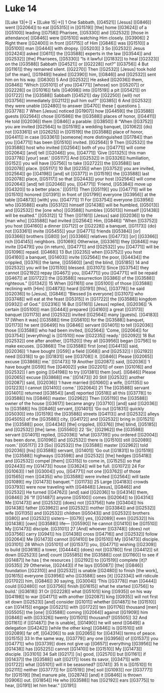 # Luke 14
[[Luke 13|←]] • [[Luke 15|→]]
1 One Sabbath, [[G4521]] [Jesus] [[G846]] went [[G2064]] to eat [[G5315]] in [[G1519]] [the] home [[G3624]] of a [[G5100]] leading [[G758]] Pharisee, [[G5330]] and [[G2532]] [those in attendance] [[G846]] were [[G1510]] watching Him closely. [[G3906]] 
2 Right there [[G2400]] in front [[G1715]] of Him [[G846]] was [[G1510]] a [[G5100]] man [[G444]] with dropsy. [[G5203]] 
3 So [[G2532]] Jesus [[G2424]] asked [[G611]] the [[G3588]] experts in the law [[G3544]] and [[G2532]] [the] Pharisees, [[G5330]] “Is it lawful [[G1832]] to heal [[G2323]] on the [[G3588]] Sabbath [[G4521]] or [[G2228]] not?” [[G3756]] 
4 But [[G1161]] they remained silent. [[G2270]] Then [[G2532]] [Jesus] took hold [of the man], [[G1949]] healed [[G2390]] him, [[G846]] and [[G2532]] sent him on his way. [[G630]] 
5 And [[G2532]] He asked [[G2036]] them, [[G846]] “Which [[G5101]] of you [[G4771]] [whose] son [[G5207]] or [[G2228]] ox [[G1016]] falls [[G4098]] into [[G1519]] a pit [[G5421]] on [[G1722]] the [[G3588]] Sabbath [[G4521]] day [[G2250]] {will} not [[G3756]] immediately [[G2112]] pull him out?” [[G385]] 
6 And [[G2532]] they were unable [[G2480]] to answer [[G470]] these [ questions ]. [[G3778]] 
7 When [Jesus] noticed [[G1907]] how [[G4459]] the [[G3588]] guests [[G2564]] chose [[G1586]] the [[G3588]] places of honor, [[G4411]] He told [[G2036]] them [[G846]] a parable: [[G3850]] 
8 “When [[G3752]] you are invited [[G2564]] to [[G1519]] a wedding banquet, [[G1062]] {do} not [[G3361]] sit [[G2625]] in [[G1519]] the [[G3588]] place of honor, [[G4411]] in case [[G3361]] [someone] more distinguished [[G1784]] than you [[G4771]] has been [[G1510]] invited. [[G2564]] 
9 Then [[G2532]] the [[G3588]] host who invited [[G2564]] both of you [[G4771]] will come [[G2064]] [and] tell [[G2046]] you, [[G4771]] ‘Give [[G1325]] this man [[G3778]] [your] seat.’ [[G5117]] And [[G2532]] in [[G3326]] humiliation, [[G152]] you will have [[G756]] to take [[G2722]] the [[G3588]] last [[G2078]] place. [[G5117]] 
10 But [[G235]] when [[G3752]] you are invited, [[G2564]] go [[G4198]] [and] sit [[G377]] in [[G1519]] the [[G3588]] last [[G2078]] place, [[G5117]] so that [[G2443]] your host [[G2564]] will come [[G2064]] [and] tell [[G2046]] you, [[G4771]] ‘Friend, [[G5384]] move up [[G4320]] to a better place.’ [[G511]] Then [[G5119]] you [[G4771]] will be [[G1510]] honored [[G1391]] in front of [[G1799]] everyone [[G3956]] at the table [[G4873]] [with] you. [[G4771]] 
11 For [[G3754]] everyone [[G3956]] who [[G3588]] exalts [[G5312]] himself [[G1438]] will be humbled, [[G5013]] and [[G2532]] the [one who] [[G3588]] humbles [[G5013]] himself [[G1438]] will be exalted.” [[G5312]] 
12 Then [[G1161]] [Jesus] said [[G2036]] to the [man who] [[G3588]] had invited [[G2564]] Him, [[G846]] “When [[G3752]] you host [[G4160]] a dinner [[G712]] or [[G2228]] a banquet, [[G1173]] {do} not [[G3361]] invite [[G5455]] your [[G4771]] friends [[G5384]] [or] [[G3366]] brothers [[G80]] [or] [[G3366]] relatives [[G4773]] [or] [[G3366]] rich [[G4145]] neighbors. [[G1069]] Otherwise, [[G3361]] they [[G846]] may invite [[G479]] you {in return}, [[G4771]] and [[G2532]] you [[G4771]] will be [[G1096]] repaid. [[G468]] 
13 But [[G235]] when [[G3752]] you host [[G4160]] a banquet, [[G1403]] invite [[G2564]] the poor, [[G4434]] the crippled, [[G376]] the lame, [[G5560]] [and] the blind, [[G5185]] 
14 and [[G2532]] you will be [[G1510]] blessed. [[G3107]] Since [[G3754]] they cannot [[G2192]] repay [[G467]] you, [[G4771]] you [[G4771]] will be repaid [[G467]] at [[G1722]] the [[G3588]] resurrection [[G386]] of the [[G3588]] righteous.” [[G1342]] 
15 When [[G1161]] one [[G5100]] of those [[G3588]] reclining with [Him] [[G4873]] heard [[G191]] [this], [[G3778]] he said [[G2036]] to [Jesus], [[G846]] “Blessed [is everyone] [[G3107]] who [[G3748]] will eat at the feast [[G5315]] in [[G1722]] the [[G3588]] kingdom [[G932]] of God.” [[G2316]] 
16 But [[G1161]] [Jesus] replied, [[G2036]] “A certain [[G5100]] man [[G444]] prepared [[G4160]] a great [[G3173]] banquet [[G1173]] and [[G2532]] invited [[G2564]] many [guests]. [[G4183]] 
17 [When it was] [[G3588]] time [[G5610]] for the [[G3588]] banquet, [[G1173]] he sent [[G649]] his [[G846]] servant [[G1401]] to tell [[G2036]] those [[G3588]] who had been invited, [[G2564]] ‘Come, [[G2064]] for [[G3754]] [everything] is [[G1510]] now [[G2235]] ready.’ [[G2092]] 
18 But [[G2532]] one after another, [[G1520]] they all [[G3956]] began [[G756]] to make excuses. [[G3868]] The [[G3588]] first [one] [[G4413]] said, [[G2036]] ‘I have bought [[G59]] a field [[G68]] and [[G2532]] I [[G2192]] need [[G318]] to go [[G1831]] see [[G3708]] it. [[G846]] Please [[G2065]] excuse [[G3868]] me.’ [[G1473]] 
19 Another [[G2087]] said, [[G2036]] ‘I have bought [[G59]] five [[G4002]] yoke [[G2201]] of oxen [[G1016]] and [[G2532]] I am going [[G4198]] to try [[G1381]] them [out]. [[G846]] Please [[G2065]] excuse [[G3868]] me.’ [[G1473]] 
20 Still [[G2532]] another [[G2087]] said, [[G2036]] ‘I have married [[G1060]] a wife, [[G1135]] so [[G1223]] I cannot [[G1410]] come.’ [[G2064]] 
21 The [[G3588]] servant [[G1401]] returned [[G3854]] [and] reported [[G518]] all this [[G3778]] to [[G3588]] his [[G846]] master. [[G2962]] Then [[G5119]] the [[G3588]] owner of the house [[G3617]] became angry [[G3710]] [and] said [[G2036]] to [[G3588]] his [[G846]] servant, [[G1401]] ‘Go out [[G1831]] quickly [[G5030]] into [[G1519]] the [[G3588]] streets [[G4113]] and [[G2532]] alleys [[G4505]] of the [[G3588]] city, [[G4172]] and [[G2532]] bring in [[G1521]] the [[G3588]] poor, [[G4434]] [the] crippled, [[G376]] [the] blind, [[G5185]] and [[G2532]] [the] lame. [[G5560]] 
22 ‘Sir,’ [[G2962]] the [[G3588]] servant [[G1401]] replied, [[G2036]] ‘what [[G3739]] you ordered [[G2004]] has been done, [[G1096]] and [[G2532]] there is [[G1510]] still [[G2089]] room.’ [[G5117]] 
23 [So] [[G2532]] the [[G3588]] master [[G2962]] told [[G2036]] [his] [[G3588]] servant, [[G1401]] ‘Go out [[G1831]] to [[G1519]] the [[G3588]] highways [[G3598]] and [[G2532]] [the] hedges [[G5418]] and [[G2532]] compel [them] [[G315]] to come in, [[G1525]] so that [[G2443]] my [[G1473]] house [[G3624]] will be full. [[G1072]] 
24 For [[G1063]] I tell [[G3004]] you, [[G4771]] not one [[G3762]] of those [[G1565]] men [[G435]] who [[G3588]] were invited [[G2564]] will taste [[G1089]] my [[G1473]] banquet.’” [[G1173]] 
25 Large [[G4183]] crowds [[G3793]] were now traveling with [[G4848]] [Jesus], [[G846]] and [[G2532]] He turned [[G4762]] [and] said [[G2036]] to [[G4314]] them, [[G846]] 
26 “If [[G1487]] anyone [[G5100]] comes [[G2064]] to [[G4314]] Me [[G1473]] and [[G2532]] {does} not [[G3756]] hate [[G3404]] his [[G1438]] father [[G3962]] and [[G2532]] mother [[G3384]] and [[G2532]] wife [[G1135]] and [[G2532]] children [[G5043]] and [[G2532]] brothers [[G80]] and [[G2532]] sisters— [[G79]] yes, [[G2089]] even [[G2532]] his [[G1438]] [own] [[G3588]] life— [[G5590]] he cannot [[G1410]] be [[G1510]] My [[G1473]] disciple. [[G3101]] 
27 [And] whoever [[G3748]] {does} not [[G3756]] carry [[G941]] his [[G1438]] cross [[G4716]] and [[G2532]] follow [[G2064]] Me [[G1473]] cannot [[G1410]] be [[G1510]] My [[G1473]] disciple. [[G3101]] 
28 Which [[G5101]] of [[G1537]] you, [[G4771]] wishing [[G2309]] to build [[G3618]] a tower, [[G4444]] {does} not [[G3780]] first [[G4412]] sit down [[G2523]] [and] count [[G5585]] the [[G3588]] cost [[G1160]] to see if [[G1487]] he has [ the resources ] [[G2192]] to [[G1519]] complete [it]? [[G535]] 
29 Otherwise, [[G2443]] if he lays [[G5087]] [the] [[G846]] foundation [[G2310]] and [[G2532]] is unable [[G2480]] to finish [the work], [[G1615]] everyone [[G3956]] who [[G3588]] sees [it] [[G2334]] will ridicule [[G1702]] him, [[G846]] 
30 saying, [[G3004]] ‘This [[G3778]] man [[G444]] could [[G2480]] not [[G3756]] finish [[G1615]] what he started [[G756]] to build.’ [[G3618]] 
31 Or [[G2228]] what [[G5101]] king [[G935]] on his way [[G4198]] to war [[G4171]] with another [[G2087]] king [[G935]] will not first sit down [[G2523]] [and] consider [[G1011]] whether [[G1487]] he [[G1510]] can [[G1415]] engage [[G5221]] with [[G1722]] ten [[G1176]] thousand [men] [[G5505]] the [one] [[G3588]] coming [[G2064]] against [[G1909]] him [[G846]] with [[G3326]] twenty [[G1501]] thousand? [[G5505]] 
32 And [[G1161]] if [[G1487]] [he is unable], [[G1490]] he will send [[G649]] a delegation [[G4242]] [while the other king] [[G846]] is [[G1510]] still [[G2089]] far off, [[G4206]] to ask [[G2065]] for [[G4314]] terms of peace. [[G1515]] 
33 In the same way, [[G3779]] any one [[G3956]] of [[G1537]] you [[G4771]] who [[G3739]] does not give up [[G657]] everything [[G3956]] he [[G1438]] has [[G5225]] cannot [[G1410]] be [[G1510]] My [[G1473]] disciple. [[G3101]] 
34 Salt [[G217]] [is] good, [[G2570]] but [[G1161]] if [[G1437]] the [[G3588]] salt [[G217]] loses its savor, [[G3471]] with [[G1722]] what [[G5101]] will it be seasoned? [[G741]] 
35 It is [[G1510]] fit [[G2111]] neither [[G3777]] for [[G1519]] [the] soil [[G1093]] nor [[G3777]] for [[G1519]] [the] manure pile, [[G2874]] [and] it [[G846]] is thrown [[G906]] out. [[G1854]] He who [[G3588]] has [[G2192]] ears [[G3775]] to hear, [[G191]] let him hear.” [[G191]] 
